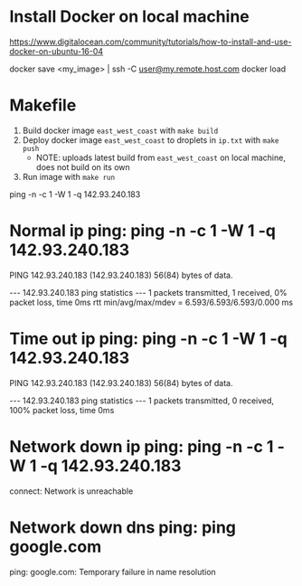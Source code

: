# Install Docker on local machine
https://www.digitalocean.com/community/tutorials/how-to-install-and-use-docker-on-ubuntu-16-04

docker save <my_image> | ssh -C user@my.remote.host.com docker load

# Makefile
1. Build docker image `east_west_coast` with `make build`
2. Deploy docker image `east_west_coast` to droplets in `ip.txt` with `make push`
   - NOTE: uploads latest build from `east_west_coast` on local machine,
     does not build on its own
3. Run image with `make run`



ping -n -c 1 -W 1 -q 142.93.240.183


# Normal ip ping: ping -n -c 1 -W 1 -q 142.93.240.183
PING 142.93.240.183 (142.93.240.183) 56(84) bytes of data.

--- 142.93.240.183 ping statistics ---
1 packets transmitted, 1 received, 0% packet loss, time 0ms
rtt min/avg/max/mdev = 6.593/6.593/6.593/0.000 ms

# Time out ip ping: ping -n -c 1 -W 1 -q 142.93.240.183
PING 142.93.240.183 (142.93.240.183) 56(84) bytes of data.

--- 142.93.240.183 ping statistics ---
1 packets transmitted, 0 received, 100% packet loss, time 0ms


# Network down ip ping: ping -n -c 1 -W 1 -q 142.93.240.183
connect: Network is unreachable

# Network down dns ping: ping google.com
ping: google.com: Temporary failure in name resolution
